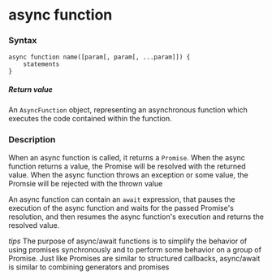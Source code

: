 # async function

### Syntax

```
async function name([param[, param[, ...param]]) {
    statements
}
```

##### Return value
An `AsyncFunction` object, representing an asynchronous function which executes the code contained within the function.

### Description
When an async function is called, it returns a `Promise`. When the async function returns a value, the Promise will be 
resolved with the returned value. When the async function throws an exception or some value, the Promsie will be rejected
with the thrown value

An async function can contain an `await` expression, that pauses the execution of the async function and waits for the 
passed Promise's resolution, and then resumes the async function's execution and returns the resolved value.

*tips*
The purpose of  async/await functions is to simplify the behavior of using promises synchronously and to perform some 
behavior on a group of Promise. Just like Promises are similar to structured callbacks, async/await is similar to 
combining generators and promises


